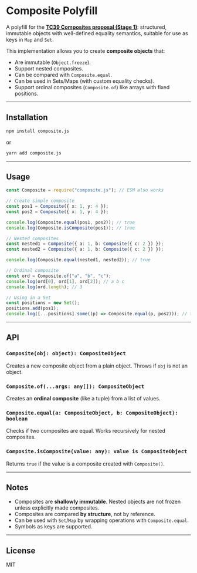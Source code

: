 # Composite Polyfill

A polyfill for the [**TC39 Composites proposal (Stage 1)**](https://github.com/tc39/proposal-composites): structured, immutable objects with well-defined equality semantics, suitable for use as keys in `Map` and `Set`.  

This implementation allows you to create **composite objects** that:  
- Are immutable (`Object.freeze`).  
- Support nested composites.  
- Can be compared with `Composite.equal`.  
- Can be used in Sets/Maps (with custom equality checks).  
- Support ordinal composites (`Composite.of`) like arrays with fixed positions.  

---

## Installation

```bash
npm install composite.js
````

or

```bash
yarn add composite.js
```

---

## Usage

```ts
const Composite = require("composite.js"); // ESM also works

// Create simple composite
const pos1 = Composite({ x: 1, y: 4 });
const pos2 = Composite({ x: 1, y: 4 });

console.log(Composite.equal(pos1, pos2)); // true
console.log(Composite.isComposite(pos1)); // true

// Nested composites
const nested1 = Composite({ a: 1, b: Composite({ c: 2 }) });
const nested2 = Composite({ a: 1, b: Composite({ c: 2 }) });

console.log(Composite.equal(nested1, nested2)); // true

// Ordinal composite
const ord = Composite.of("a", "b", "c");
console.log(ord[0], ord[1], ord[2]); // a b c
console.log(ord.length); // 3

// Using in a Set
const positions = new Set();
positions.add(pos1);
console.log([...positions].some((p) => Composite.equal(p, pos2))); // true
```

---

## API

### `Composite(obj: object): CompositeObject`

Creates a new composite object from a plain object. Throws if `obj` is not an object.

### `Composite.of(...args: any[]): CompositeObject`

Creates an **ordinal composite** (like a tuple) from a list of values.

### `Composite.equal(a: CompositeObject, b: CompositeObject): boolean`

Checks if two composites are equal. Works recursively for nested composites.

### `Composite.isComposite(value: any): value is CompositeObject`

Returns `true` if the value is a composite created with `Composite()`.

---

## Notes

* Composites are **shallowly immutable**. Nested objects are not frozen unless explicitly made composites.
* Composites are compared **by structure**, not by reference.
* Can be used with `Set`/`Map` by wrapping operations with `Composite.equal`.
* Symbols as keys are supported.

---

## License

MIT